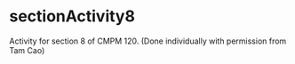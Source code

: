 # sectionActivity8
 Activity for section 8 of CMPM 120. (Done individually with permission from Tam Cao)
